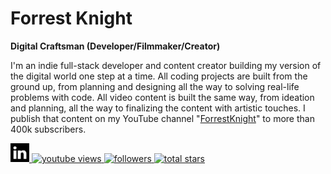 # Forrest Knight

**Digital Craftsman (Developer/Filmmaker/Creator)**

I'm an indie full-stack developer and content creator building my version of the digital world one step at a time. All coding projects are built from the ground up, from planning and designing all the way to solving real-life problems with code. All video content is built the same way, from ideation and planning, all the way to finalizing the content with artistic touches. I publish that content on my YouTube channel "[ForrestKnight](https://www.youtube.com/c/fknight?sub_confirmation=1)" to more than 400k subscribers.

<p align="left">
  <a href="https://www.linkedin.com/in/rafael-franklin-de-alencar-corrêa-a777a7203/" target="_blank" rel="noopener noreferrer">
  <img src="LinkedinLogo.png" alt="LinkedIn" title="Visit my LinkedIn profile" width="30" height="30">
  </a>
  <a href="https://www.youtube.com/c/fknight">
    <img alt="youtube views" title="YouTube views" src="https://custom-icon-badges.demolab.com/youtube/channel/views/UC2WHjPDvbE60328n17ZGcfg?color=%231A0DAB&logo=eye&logoColor=white&style=for-the-badge&labelColor=%2379600"/>
  </a>
  <a href="https://github.com/ForrestKnight?tab=followers">
    <img alt="followers" title="Follow me on GitHub" src="https://custom-icon-badges.demolab.com/github/followers/ForrestKnight?color=236AD3&labelColor=1155BA&style=for-the-badge&logo=person-add&logoColor=white"/>
  </a>
  <a href="https://github.com/ForrestKnight?tab=repositories&sort=stargazers">
    <img alt="total stars" title="Total stars on GitHub" src="https://custom-icon-badges.demolab.com/github/stars/ForrestKnight?color=55960C&style=for-the-badge&labelColor=488207&logo=star"/>
  </a>
</p>
